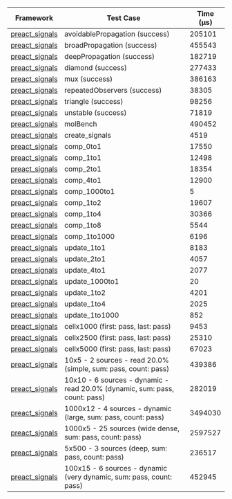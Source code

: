 | Framework | Test Case | Time (μs) |
| --- | --- | --- |
| [preact_signals](https://pub.dev/packages/preact_signals) | avoidablePropagation (success) | 205101 |
| [preact_signals](https://pub.dev/packages/preact_signals) | broadPropagation (success) | 455543 |
| [preact_signals](https://pub.dev/packages/preact_signals) | deepPropagation (success) | 182719 |
| [preact_signals](https://pub.dev/packages/preact_signals) | diamond (success) | 277433 |
| [preact_signals](https://pub.dev/packages/preact_signals) | mux (success) | 386163 |
| [preact_signals](https://pub.dev/packages/preact_signals) | repeatedObservers (success) | 38305 |
| [preact_signals](https://pub.dev/packages/preact_signals) | triangle (success) | 98256 |
| [preact_signals](https://pub.dev/packages/preact_signals) | unstable (success) | 71819 |
| [preact_signals](https://pub.dev/packages/preact_signals) | molBench | 490452 |
| [preact_signals](https://pub.dev/packages/preact_signals) | create_signals | 4519 |
| [preact_signals](https://pub.dev/packages/preact_signals) | comp_0to1 | 17550 |
| [preact_signals](https://pub.dev/packages/preact_signals) | comp_1to1 | 12498 |
| [preact_signals](https://pub.dev/packages/preact_signals) | comp_2to1 | 18354 |
| [preact_signals](https://pub.dev/packages/preact_signals) | comp_4to1 | 12900 |
| [preact_signals](https://pub.dev/packages/preact_signals) | comp_1000to1 | 5 |
| [preact_signals](https://pub.dev/packages/preact_signals) | comp_1to2 | 19607 |
| [preact_signals](https://pub.dev/packages/preact_signals) | comp_1to4 | 30366 |
| [preact_signals](https://pub.dev/packages/preact_signals) | comp_1to8 | 5544 |
| [preact_signals](https://pub.dev/packages/preact_signals) | comp_1to1000 | 6196 |
| [preact_signals](https://pub.dev/packages/preact_signals) | update_1to1 | 8183 |
| [preact_signals](https://pub.dev/packages/preact_signals) | update_2to1 | 4057 |
| [preact_signals](https://pub.dev/packages/preact_signals) | update_4to1 | 2077 |
| [preact_signals](https://pub.dev/packages/preact_signals) | update_1000to1 | 20 |
| [preact_signals](https://pub.dev/packages/preact_signals) | update_1to2 | 4201 |
| [preact_signals](https://pub.dev/packages/preact_signals) | update_1to4 | 2025 |
| [preact_signals](https://pub.dev/packages/preact_signals) | update_1to1000 | 852 |
| [preact_signals](https://pub.dev/packages/preact_signals) | cellx1000 (first: pass, last: pass) | 9453 |
| [preact_signals](https://pub.dev/packages/preact_signals) | cellx2500 (first: pass, last: pass) | 25310 |
| [preact_signals](https://pub.dev/packages/preact_signals) | cellx5000 (first: pass, last: pass) | 67023 |
| [preact_signals](https://pub.dev/packages/preact_signals) | 10x5 - 2 sources - read 20.0% (simple, sum: pass, count: pass) | 439386 |
| [preact_signals](https://pub.dev/packages/preact_signals) | 10x10 - 6 sources - dynamic - read 20.0% (dynamic, sum: pass, count: pass) | 282019 |
| [preact_signals](https://pub.dev/packages/preact_signals) | 1000x12 - 4 sources - dynamic (large, sum: pass, count: pass) | 3494030 |
| [preact_signals](https://pub.dev/packages/preact_signals) | 1000x5 - 25 sources (wide dense, sum: pass, count: pass) | 2597527 |
| [preact_signals](https://pub.dev/packages/preact_signals) | 5x500 - 3 sources (deep, sum: pass, count: pass) | 236517 |
| [preact_signals](https://pub.dev/packages/preact_signals) | 100x15 - 6 sources - dynamic (very dynamic, sum: pass, count: pass) | 452945 |
